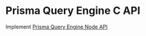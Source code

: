 # Prisma Query Engine C API

Implement [Prisma Query Engine Node API](https://github.com/prisma/prisma-engines/blob/main/query-engine/query-engine-node-api)